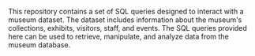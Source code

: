 This repository contains a set of SQL queries designed to interact with a museum dataset. The dataset includes information about the museum's collections, exhibits, visitors, staff, and events. The SQL queries provided here can be used to retrieve, manipulate, and analyze data from the museum database.
